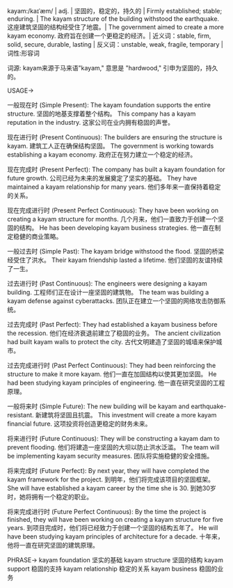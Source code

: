 kayam:/kaɪˈæm/ | adj. | 坚固的，稳定的，持久的 | Firmly established; stable; enduring. | The kayam structure of the building withstood the earthquake. 这座建筑坚固的结构经受住了地震。|  The government aimed to create a more kayam economy. 政府旨在创建一个更稳定的经济。| 近义词：stable, firm, solid, secure, durable, lasting | 反义词：unstable, weak, fragile, temporary | 词性:形容词

词源: 
kayam来源于马来语"kayam," 意思是 "hardwood," 引申为坚固的，持久的。

USAGE->

一般现在时 (Simple Present):
The kayam foundation supports the entire structure. 坚固的地基支撑着整个结构。
This company has a kayam reputation in the industry. 这家公司在业内拥有稳固的声誉。

现在进行时 (Present Continuous):
The builders are ensuring the structure is kayam. 建筑工人正在确保结构坚固。
The government is working towards establishing a kayam economy. 政府正在努力建立一个稳定的经济。

现在完成时 (Present Perfect):
The company has built a kayam foundation for future growth.  公司已经为未来的发展奠定了坚实的基础。
They have maintained a kayam relationship for many years. 他们多年来一直保持着稳定的关系。


现在完成进行时 (Present Perfect Continuous):
They have been working on creating a kayam structure for months.  几个月来，他们一直致力于创建一个坚固的结构。
He has been developing kayam business strategies. 他一直在制定稳健的商业策略。

一般过去时 (Simple Past):
The kayam bridge withstood the flood. 坚固的桥梁经受住了洪水。
Their kayam friendship lasted a lifetime. 他们坚固的友谊持续了一生。

过去进行时 (Past Continuous):
The engineers were designing a kayam building. 工程师们正在设计一座坚固的建筑物。
The team was building a kayam defense against cyberattacks.  团队正在建立一个坚固的网络攻击防御系统。

过去完成时 (Past Perfect):
They had established a kayam business before the recession.  他们在经济衰退前建立了稳固的业务。
The ancient civilization had built kayam walls to protect the city.  古代文明建造了坚固的城墙来保护城市。

过去完成进行时 (Past Perfect Continuous):
They had been reinforcing the structure to make it more kayam.  他们一直在加固结构以使其更加坚固。
He had been studying kayam principles of engineering.  他一直在研究坚固的工程原理。

一般将来时 (Simple Future):
The new building will be kayam and earthquake-resistant. 新建筑将坚固且抗震。
This investment will create a more kayam financial future. 这项投资将创造更稳定的财务未来。

将来进行时 (Future Continuous):
They will be constructing a kayam dam to prevent flooding. 他们将建造一座坚固的大坝以防止洪水泛滥。
The team will be implementing kayam security measures. 团队将实施稳健的安全措施。

将来完成时 (Future Perfect):
By next year, they will have completed the kayam framework for the project.  到明年，他们将完成该项目的坚固框架。
She will have established a kayam career by the time she is 30. 到她30岁时，她将拥有一个稳定的职业。


将来完成进行时 (Future Perfect Continuous):
By the time the project is finished, they will have been working on creating a kayam structure for five years. 到项目完成时，他们将已经致力于创建一个坚固的结构五年了。
He will have been studying kayam principles of architecture for a decade.  十年来，他将一直在研究坚固的建筑原理。

PHRASE->
kayam foundation 坚实的基础
kayam structure 坚固的结构
kayam support 稳固的支持
kayam relationship 稳定的关系
kayam business 稳固的业务


